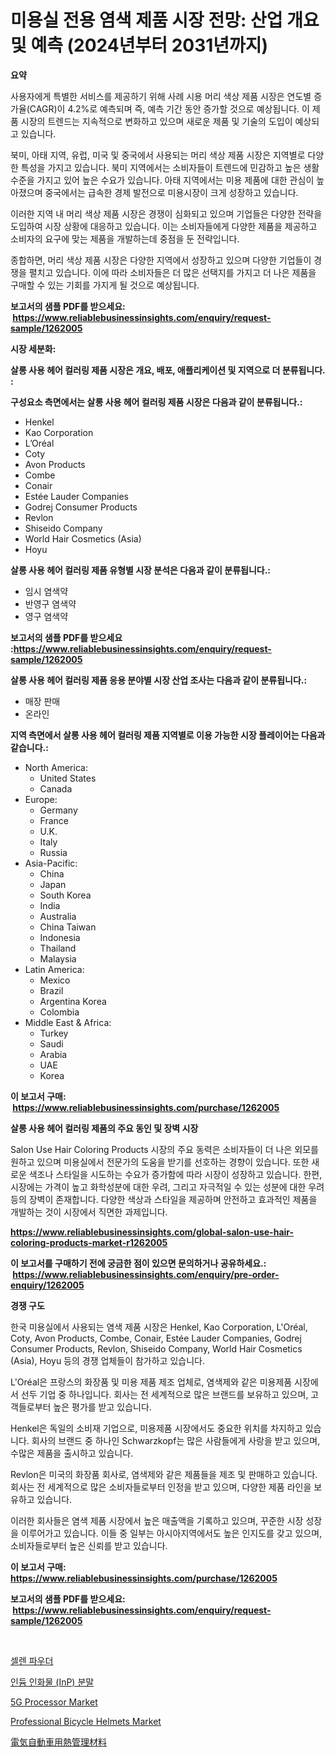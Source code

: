 <p><h1>미용실 전용 염색 제품 시장 전망: 산업 개요 및 예측 (2024년부터 2031년까지)</h1></p><p><strong>요약</strong></p>
<p><p>사용자에게 특별한 서비스를 제공하기 위해 사례 시용 머리 색상 제품 시장은 연도별 증가율(CAGR)이 4.2%로 예측되며 즉, 예측 기간 동안 증가할 것으로 예상됩니다. 이 제품 시장의 트렌드는 지속적으로 변화하고 있으며 새로운 제품 및 기술의 도입이 예상되고 있습니다.</p><p>북미, 아태 지역, 유럽, 미국 및 중국에서 사용되는 머리 색상 제품 시장은 지역별로 다양한 특성을 가지고 있습니다. 북미 지역에서는 소비자들이 트렌드에 민감하고 높은 생활 수준을 가지고 있어 높은 수요가 있습니다. 아태 지역에서는 미용 제품에 대한 관심이 높아졌으며 중국에서는 급속한 경제 발전으로 미용시장이 크게 성장하고 있습니다.</p><p>이러한 지역 내 머리 색상 제품 시장은 경쟁이 심화되고 있으며 기업들은 다양한 전략을 도입하여 시장 상황에 대응하고 있습니다. 이는 소비자들에게 다양한 제품을 제공하고 소비자의 요구에 맞는 제품을 개발하는데 중점을 둔 전략입니다.</p><p>종합하면, 머리 색상 제품 시장은 다양한 지역에서 성장하고 있으며 다양한 기업들이 경쟁을 펼치고 있습니다. 이에 따라 소비자들은 더 많은 선택지를 가지고 더 나은 제품을 구매할 수 있는 기회를 가지게 될 것으로 예상됩니다.</p></p>
<p><strong>보고서의 샘플 PDF를 받으세요: &nbsp;<a href="https://www.reliablebusinessinsights.com/enquiry/request-sample/1262005">https://www.reliablebusinessinsights.com/enquiry/request-sample/1262005</a></strong></p>
<p><strong>시장 세분화:</strong></p>
<p><strong> 살롱 사용 헤어 컬러링 제품 시장은 개요, 배포, 애플리케이션 및 지역으로 더 분류됩니다. :</strong></p>
<p><strong>구성요소 측면에서는 살롱 사용 헤어 컬러링 제품 시장은 다음과 같이 분류됩니다.:</strong></p>
<p><ul><li>Henkel</li><li>Kao Corporation</li><li>L’Oréal</li><li>Coty</li><li>Avon Products</li><li>Combe</li><li>Conair</li><li>Estée Lauder Companies</li><li>Godrej Consumer Products</li><li>Revlon</li><li>Shiseido Company</li><li>World Hair Cosmetics (Asia)</li><li>Hoyu</li></ul></p>
<p><strong> 살롱 사용 헤어 컬러링 제품 유형별 시장 분석은 다음과 같이 분류됩니다.:</strong></p>
<p><ul><li>임시 염색약</li><li>반영구 염색약</li><li>영구 염색약</li></ul></p>
<p><strong>보고서의 샘플 PDF를 받으세요 :<a href="https://www.reliablebusinessinsights.com/enquiry/request-sample/1262005">https://www.reliablebusinessinsights.com/enquiry/request-sample/1262005</a></strong></p>
<p><strong> 살롱 사용 헤어 컬러링 제품 응용 분야별 시장 산업 조사는 다음과 같이 분류됩니다.:</strong></p>
<p><ul><li>매장 판매</li><li>온라인</li></ul></p>
<p><strong>지역 측면에서 살롱 사용 헤어 컬러링 제품 지역별로 이용 가능한 시장 플레이어는 다음과 같습니다.:</strong></p>
<p><ul>
    <li>
        North America:
        <ul>
            <li>United States</li>
            <li>Canada</li>
        </ul>
    </li>
    <li>
        Europe:
        <ul>
            <li>Germany</li>
            <li>France</li>
            <li>U.K.</li>
            <li>Italy</li>
            <li>Russia</li>
        </ul>
    </li>
    <li>
        Asia-Pacific:
        <ul>
            <li>China</li>
            <li>Japan</li>
            <li>South Korea</li>
            <li>India</li>
            <li>Australia</li>
            <li>China Taiwan</li>
            <li>Indonesia</li>
            <li>Thailand</li>
            <li>Malaysia</li>
        </ul>
    </li>
    <li>
        Latin America:
        <ul>
            <li>Mexico</li>
            <li>Brazil</li>
            <li>Argentina Korea</li>
            <li>Colombia</li>
        </ul>
    </li>
    <li>
        Middle East & Africa:
        <ul>
            <li>Turkey</li>
            <li>Saudi</li>
            <li>Arabia</li>
            <li>UAE</li>
            <li>Korea</li>
        </ul>
    </li>
    </ul></p>
<p><strong>이 보고서 구매: &nbsp;<a href="https://www.reliablebusinessinsights.com/purchase/1262005">https://www.reliablebusinessinsights.com/purchase/1262005</a></strong></p>
<p><strong>살롱 사용 헤어 컬러링 제품의 주요 동인 및 장벽 시장</strong></p>
<p><p>Salon Use Hair Coloring Products 시장의 주요 동력은 소비자들이 더 나은 외모를 원하고 있으며 미용실에서 전문가의 도움을 받기를 선호하는 경향이 있습니다. 또한 새로운 색조나 스타일을 시도하는 수요가 증가함에 따라 시장이 성장하고 있습니다. 한편, 시장에는 가격이 높고 화학성분에 대한 우려, 그리고 자극적일 수 있는 성분에 대한 우려 등의 장벽이 존재합니다. 다양한 색상과 스타일을 제공하며 안전하고 효과적인 제품을 개발하는 것이 시장에서 직면한 과제입니다.</p></p>
<p><strong><a href="https://www.reliablebusinessinsights.com/global-salon-use-hair-coloring-products-market-r1262005">https://www.reliablebusinessinsights.com/global-salon-use-hair-coloring-products-market-r1262005</a></strong></p>
<p><strong>이 보고서를 구매하기 전에 궁금한 점이 있으면 문의하거나 공유하세요.: &nbsp;<a href="https://www.reliablebusinessinsights.com/enquiry/pre-order-enquiry/1262005">https://www.reliablebusinessinsights.com/enquiry/pre-order-enquiry/1262005</a></strong></p>
<p><strong>경쟁 구도</strong></p>
<p><p>한국 미용실에서 사용되는 염색 제품 시장은 Henkel, Kao Corporation, L'Oréal, Coty, Avon Products, Combe, Conair, Estée Lauder Companies, Godrej Consumer Products, Revlon, Shiseido Company, World Hair Cosmetics (Asia), Hoyu 등의 경쟁 업체들이 참가하고 있습니다.</p><p>L'Oréal은 프랑스의 화장품 및 미용 제품 제조 업체로, 염색제와 같은 미용제품 시장에서 선두 기업 중 하나입니다. 회사는 전 세계적으로 많은 브랜드를 보유하고 있으며, 고객들로부터 높은 평가를 받고 있습니다.</p><p>Henkel은 독일의 소비재 기업으로, 미용제품 시장에서도 중요한 위치를 차지하고 있습니다. 회사의 브랜드 중 하나인 Schwarzkopf는 많은 사람들에게 사랑을 받고 있으며, 수많은 제품을 출시하고 있습니다.</p><p>Revlon은 미국의 화장품 회사로, 염색제와 같은 제품들을 제조 및 판매하고 있습니다. 회사는 전 세계적으로 많은 소비자들로부터 인정을 받고 있으며, 다양한 제품 라인을 보유하고 있습니다.</p><p>이러한 회사들은 염색 제품 시장에서 높은 매출액을 기록하고 있으며, 꾸준한 시장 성장을 이루어가고 있습니다. 이들 중 일부는 아시아지역에서도 높은 인지도를 갖고 있으며, 소비자들로부터 높은 신뢰를 받고 있습니다.</p></p>
<p><strong>이 보고서 구매: &nbsp; <a href="https://www.reliablebusinessinsights.com/purchase/1262005">https://www.reliablebusinessinsights.com/purchase/1262005</a></strong></p>
<p><strong>보고서의 샘플 PDF를 받으세요: &nbsp;<a href="https://www.reliablebusinessinsights.com/enquiry/request-sample/1262005">https://www.reliablebusinessinsights.com/enquiry/request-sample/1262005</a></strong><strong></strong></p>
<p>&nbsp;</p>
<p><p><a href="https://github.com/kvbohdfy111/Market-Research-Report-List-1/blob/main/184283191955.md">셀렌 파우더</a></p><p><a href="https://github.com/EthaWolf/Market-Research-Report-List-1/blob/main/268692991954.md">인듐 인화물 (InP) 분말</a></p><p><a href="https://issuu.com/reportprime-2/docs/5g-processor-market-size-2030.pptx">5G Processor Market</a></p><p><a href="https://issuu.com/reportprime-2/docs/professional-bicycle-helmets-market-size-2030.pptx">Professional Bicycle Helmets Market</a></p><p><a href="https://medium.com/@demarcuskuhlman/%E9%9B%BB%E6%B0%97%E8%87%AA%E5%8B%95%E8%BB%8A%E5%90%91%E3%81%91%E3%81%AE%E7%86%B1%E7%AE%A1%E7%90%86%E6%9D%90%E6%96%99%E3%81%AE%E5%B8%82%E5%A0%B4%E5%88%86%E6%9E%90%E3%81%A82024%E5%B9%B4%E3%81%8B%E3%82%892031%E5%B9%B4%E3%81%BE%E3%81%A7%E3%81%AE%E3%82%B5%E3%82%A4%E3%82%BA%E4%BA%88%E6%B8%AC-332612ad6bc8">電気自動車用熱管理材料</a></p></p>